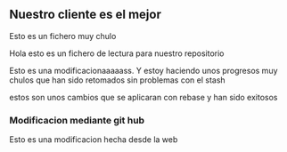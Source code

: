 ## Nuestro cliente es el mejor

Esto es un fichero muy chulo 

Hola esto es un fichero de lectura para nuestro repositorio

Esto es una modificacionaaaaass. Y estoy haciendo unos progresos muy chulos que han sido retomados sin problemas con el stash

estos son unos cambios que se aplicaran con rebase y han sido exitosos

### Modificacion mediante git hub

Esto es una modificacion hecha desde la web
